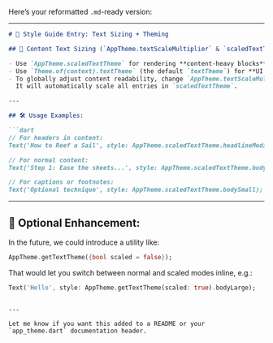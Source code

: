 Here’s your reformatted `.md`-ready version:

---

```md
# 🧾 Style Guide Entry: Text Sizing + Theming

## 🧠 Content Text Sizing (`AppTheme.textScaleMultiplier` & `scaledTextTheme`)

- Use `AppTheme.scaledTextTheme` for rendering **content-heavy blocks** like lessons, parts, tools, and flashcards.
- Use `Theme.of(context).textTheme` (the default `textTheme`) for **UI scaffolding**: app bars, navigation buttons, and UI labels.
- To globally adjust content readability, change `AppTheme.textScaleMultiplier` in `app_theme.dart`.  
  It will automatically scale all entries in `scaledTextTheme`.

---

## 🛠 Usage Examples:

```dart
// For headers in content:
Text('How to Reef a Sail', style: AppTheme.scaledTextTheme.headlineMedium);

// For normal content:
Text('Step 1: Ease the sheets...', style: AppTheme.scaledTextTheme.bodyLarge);

// For captions or footnotes:
Text('Optional technique', style: AppTheme.scaledTextTheme.bodySmall);
```

---

## 🧰 Optional Enhancement:

In the future, we could introduce a utility like:

```dart
AppTheme.getTextTheme({bool scaled = false});
```

That would let you switch between normal and scaled modes inline, e.g.:

```dart
Text('Hello', style: AppTheme.getTextTheme(scaled: true).bodyLarge);
```
```

---

Let me know if you want this added to a README or your `app_theme.dart` documentation header.